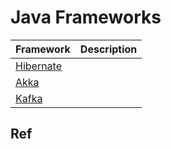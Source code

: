 # Java Frameworks

Framework                                          | Description
---------------------------------------------------|-------------
[Hibernate](https://github.com/shamy1st/hibernate) | 
[Akka](https://github.com/shamy1st/akka)           | 
[Kafka](https://github.com/shamy1st/kafka)         | 

## Ref
